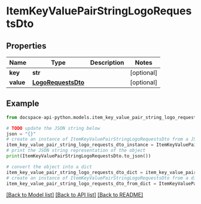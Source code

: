 # ItemKeyValuePairStringLogoRequestsDto

## Properties

Name | Type | Description | Notes
------------ | ------------- | ------------- | -------------
**key** | **str** |  | [optional] 
**value** | [**LogoRequestsDto**](LogoRequestsDto.md) |  | [optional] 

## Example

```python
from docspace-api-python.models.item_key_value_pair_string_logo_requests_dto import ItemKeyValuePairStringLogoRequestsDto

# TODO update the JSON string below
json = "{}"
# create an instance of ItemKeyValuePairStringLogoRequestsDto from a JSON string
item_key_value_pair_string_logo_requests_dto_instance = ItemKeyValuePairStringLogoRequestsDto.from_json(json)
# print the JSON string representation of the object
print(ItemKeyValuePairStringLogoRequestsDto.to_json())

# convert the object into a dict
item_key_value_pair_string_logo_requests_dto_dict = item_key_value_pair_string_logo_requests_dto_instance.to_dict()
# create an instance of ItemKeyValuePairStringLogoRequestsDto from a dict
item_key_value_pair_string_logo_requests_dto_from_dict = ItemKeyValuePairStringLogoRequestsDto.from_dict(item_key_value_pair_string_logo_requests_dto_dict)
```
[[Back to Model list]](../README.md#documentation-for-models) [[Back to API list]](../README.md#documentation-for-api-endpoints) [[Back to README]](../README.md)



